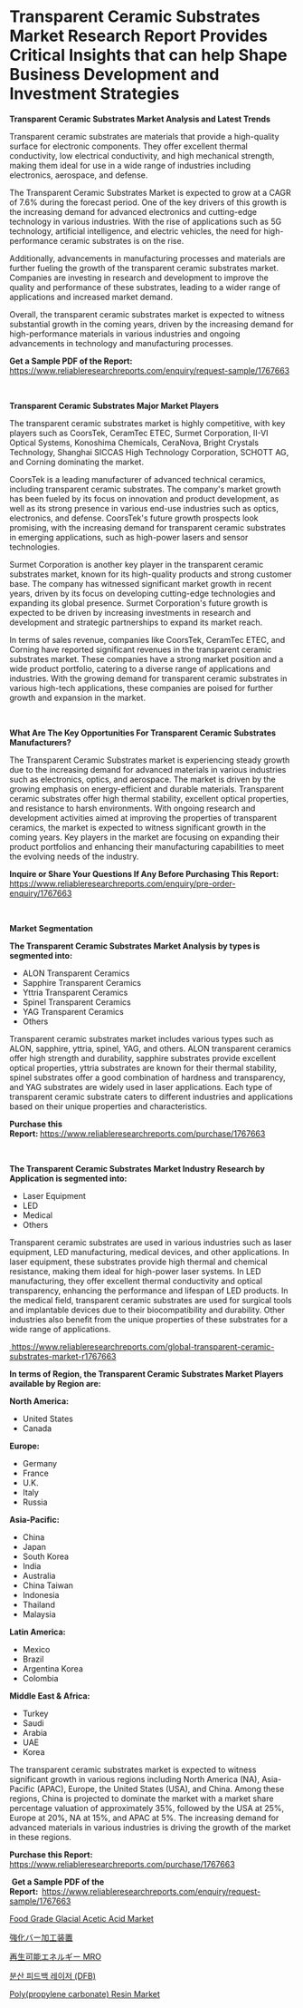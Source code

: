 <p><h1>Transparent Ceramic Substrates Market Research Report Provides Critical Insights that can help Shape Business Development and Investment Strategies</h1></p><p><strong>Transparent Ceramic Substrates Market Analysis and Latest Trends</strong></p>
<p><p>Transparent ceramic substrates are materials that provide a high-quality surface for electronic components. They offer excellent thermal conductivity, low electrical conductivity, and high mechanical strength, making them ideal for use in a wide range of industries including electronics, aerospace, and defense.</p><p>The Transparent Ceramic Substrates Market is expected to grow at a CAGR of 7.6% during the forecast period. One of the key drivers of this growth is the increasing demand for advanced electronics and cutting-edge technology in various industries. With the rise of applications such as 5G technology, artificial intelligence, and electric vehicles, the need for high-performance ceramic substrates is on the rise.</p><p>Additionally, advancements in manufacturing processes and materials are further fueling the growth of the transparent ceramic substrates market. Companies are investing in research and development to improve the quality and performance of these substrates, leading to a wider range of applications and increased market demand.</p><p>Overall, the transparent ceramic substrates market is expected to witness substantial growth in the coming years, driven by the increasing demand for high-performance materials in various industries and ongoing advancements in technology and manufacturing processes.</p></p>
<p><strong>Get a Sample PDF of the Report:&nbsp;</strong> <a href="https://www.reliableresearchreports.com/enquiry/request-sample/1767663">https://www.reliableresearchreports.com/enquiry/request-sample/1767663</a></p>
<p>&nbsp;</p>
<p><strong>Transparent Ceramic Substrates Major Market Players</strong></p>
<p><p>The transparent ceramic substrates market is highly competitive, with key players such as CoorsTek, CeramTec ETEC, Surmet Corporation, II-VI Optical Systems, Konoshima Chemicals, CeraNova, Bright Crystals Technology, Shanghai SICCAS High Technology Corporation, SCHOTT AG, and Corning dominating the market.</p><p>CoorsTek is a leading manufacturer of advanced technical ceramics, including transparent ceramic substrates. The company's market growth has been fueled by its focus on innovation and product development, as well as its strong presence in various end-use industries such as optics, electronics, and defense. CoorsTek's future growth prospects look promising, with the increasing demand for transparent ceramic substrates in emerging applications, such as high-power lasers and sensor technologies.</p><p>Surmet Corporation is another key player in the transparent ceramic substrates market, known for its high-quality products and strong customer base. The company has witnessed significant market growth in recent years, driven by its focus on developing cutting-edge technologies and expanding its global presence. Surmet Corporation's future growth is expected to be driven by increasing investments in research and development and strategic partnerships to expand its market reach.</p><p>In terms of sales revenue, companies like CoorsTek, CeramTec ETEC, and Corning have reported significant revenues in the transparent ceramic substrates market. These companies have a strong market position and a wide product portfolio, catering to a diverse range of applications and industries. With the growing demand for transparent ceramic substrates in various high-tech applications, these companies are poised for further growth and expansion in the market.</p></p>
<p>&nbsp;</p>
<p><strong>What Are The Key Opportunities For Transparent Ceramic Substrates Manufacturers?</strong></p>
<p><p>The Transparent Ceramic Substrates market is experiencing steady growth due to the increasing demand for advanced materials in various industries such as electronics, optics, and aerospace. The market is driven by the growing emphasis on energy-efficient and durable materials. Transparent ceramic substrates offer high thermal stability, excellent optical properties, and resistance to harsh environments. With ongoing research and development activities aimed at improving the properties of transparent ceramics, the market is expected to witness significant growth in the coming years. Key players in the market are focusing on expanding their product portfolios and enhancing their manufacturing capabilities to meet the evolving needs of the industry.</p></p>
<p><strong>Inquire or Share Your Questions If Any Before Purchasing This Report:</strong> <a href="https://www.reliableresearchreports.com/enquiry/pre-order-enquiry/1767663">https://www.reliableresearchreports.com/enquiry/pre-order-enquiry/1767663</a></p>
<p>&nbsp;</p>
<p><strong>Market Segmentation</strong></p>
<p><strong>The Transparent Ceramic Substrates Market Analysis by types is segmented into:</strong></p>
<p><ul><li>ALON Transparent Ceramics</li><li>Sapphire Transparent Ceramics</li><li>Yttria Transparent Ceramics</li><li>Spinel Transparent Ceramics</li><li>YAG Transparent Ceramics</li><li>Others</li></ul></p>
<p><p>Transparent ceramic substrates market includes various types such as ALON, sapphire, yttria, spinel, YAG, and others. ALON transparent ceramics offer high strength and durability, sapphire substrates provide excellent optical properties, yttria substrates are known for their thermal stability, spinel substrates offer a good combination of hardness and transparency, and YAG substrates are widely used in laser applications. Each type of transparent ceramic substrate caters to different industries and applications based on their unique properties and characteristics.</p></p>
<p><strong>Purchase this Report:&nbsp;</strong><a href="https://www.reliableresearchreports.com/purchase/1767663">https://www.reliableresearchreports.com/purchase/1767663</a></p>
<p>&nbsp;</p>
<p><strong>The Transparent Ceramic Substrates Market Industry Research by Application is segmented into:</strong></p>
<p><ul><li>Laser Equipment</li><li>LED</li><li>Medical</li><li>Others</li></ul></p>
<p><p>Transparent ceramic substrates are used in various industries such as laser equipment, LED manufacturing, medical devices, and other applications. In laser equipment, these substrates provide high thermal and chemical resistance, making them ideal for high-power laser systems. In LED manufacturing, they offer excellent thermal conductivity and optical transparency, enhancing the performance and lifespan of LED products. In the medical field, transparent ceramic substrates are used for surgical tools and implantable devices due to their biocompatibility and durability. Other industries also benefit from the unique properties of these substrates for a wide range of applications.</p></p>
<p><a href="https://www.reliableresearchreports.com/global-transparent-ceramic-substrates-market-r1767663">&nbsp;https://www.reliableresearchreports.com/global-transparent-ceramic-substrates-market-r1767663</a></p>
<p><strong>In terms of Region, the Transparent Ceramic Substrates Market Players available by Region are:</strong></p>
<p>
    <p> <strong> North America: </strong>
        <ul>
            <li>United States</li>
            <li>Canada</li>
        </ul>
        </p> 
    <p> <strong> Europe: </strong>
        <ul>
            <li>Germany</li>
            <li>France</li>
            <li>U.K.</li>
            <li>Italy</li>
            <li>Russia</li>
        </ul>
        </p> 
    <p> <strong> Asia-Pacific: </strong>
        <ul>
            <li>China</li>
            <li>Japan</li>
            <li>South Korea</li>
            <li>India</li>
            <li>Australia</li>
            <li>China Taiwan</li>
            <li>Indonesia</li>
            <li>Thailand</li>
            <li>Malaysia</li>
        </ul>
        </p> 
    <p> <strong> Latin America: </strong>
        <ul>
            <li>Mexico</li>
            <li>Brazil</li>
            <li>Argentina Korea</li>
            <li>Colombia</li>
        </ul>
        </p> 
    <p> <strong> Middle East & Africa: </strong>
        <ul>
            <li>Turkey</li>
            <li>Saudi</li>
            <li>Arabia</li>
            <li>UAE</li>
            <li>Korea</li>
        </ul>
    </p>
    </p>
<p><p>The transparent ceramic substrates market is expected to witness significant growth in various regions including North America (NA), Asia-Pacific (APAC), Europe, the United States (USA), and China. Among these regions, China is projected to dominate the market with a market share percentage valuation of approximately 35%, followed by the USA at 25%, Europe at 20%, NA at 15%, and APAC at 5%. The increasing demand for advanced materials in various industries is driving the growth of the market in these regions.</p></p>
<p><strong>Purchase this Report: </strong><a href="https://www.reliableresearchreports.com/purchase/1767663">https://www.reliableresearchreports.com/purchase/1767663</a></p>
<p>&nbsp;<strong>Get a Sample PDF of the Report:&nbsp;&nbsp;</strong><a href="https://www.reliableresearchreports.com/enquiry/request-sample/1767663">https://www.reliableresearchreports.com/enquiry/request-sample/1767663</a></p>
<p><strong></strong></p>
<p><p><a href="https://github.com/JermaineCrona2023/Market-Research-Report-List-1/blob/main/food-grade-glacial-acetic-acid-market.md">Food Grade Glacial Acetic Acid Market</a></p><p><a href="https://github.com/LizaHeller2023/Market-Research-Report-List-1/blob/main/7668010137449.md">強化バー加工装置</a></p><p><a href="https://medium.com/@alexandrakristinadresen/%E5%86%8D%E7%94%9F%E5%8F%AF%E8%83%BD%E3%82%A8%E3%83%8D%E3%83%AB%E3%82%AE%E3%83%BCmro%E5%B8%82%E5%A0%B4%E5%B1%95%E6%9C%9B-%E5%AE%8C%E5%85%A8%E3%81%AA%E7%94%A3%E6%A5%AD%E5%88%86%E6%9E%90-2024%E5%B9%B4%E3%81%8B%E3%82%892031%E5%B9%B4%E3%81%BE%E3%81%A7-b1a767b10ff3">再生可能エネルギー MRO</a></p><p><a href="https://github.com/lzuwsfreyoq70/Market-Research-Report-List-2/blob/main/6942209142983.md">분산 피드백 레이저 (DFB)</a></p><p><a href="https://github.com/ctanaka235/Market-Research-Report-List-1/blob/main/polypropylene-carbonate-resin-market.md">Poly(propylene carbonate) Resin Market</a></p></p>